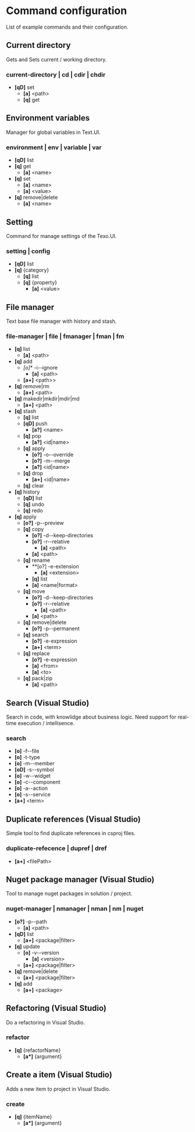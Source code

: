 # Command configuration

List of example commands and their configuration.

## Current directory

Gets and Sets current / working directory.

### current-directory | cd | cdir | chdir

* **[qD]** set
  * **[a]** \<path\>
  * **[q]** get

## Environment variables

Manager for global variables in Text.UI.

### environment | env | variable | var

* **[qD]** list
* **[q]** get
  * **[a]** \<name\>
* **[q]** set
  * **[a]** \<name\>
  * **[a]** \<value\>
* **[q]** remove|delete
  * **[a]** \<name\>

## Setting

Command for manage settings of the Texo.UI.

### setting | config

* **[qD]** list
* **[q]** {category}
  * **[q]** list
  * **[q]** {property}
    * **[a]** \<value\>

## File manager

Text base file manager with history and stash.

### file-manager | file | fmanager | fman | fm

* **[q]** list
  * **[a]** \<path\>
* **[q]** add
  * **[o*]** -i--ignore
    * **[a]** \<path\>
  * **[a+]** \<path\>>
* **[q]** remove|rm
  * **[a+]** \<path\>
* **[q]** makedir|mkdir|mdir|md
  * **[a+]** \<path\>
* **[q]** stash
  * **[q]** list
  * **[qD]** push
    * **[a?]** \<name\>
  * **[q]** pop
    * **[a?]** \<id|name\>
  * **[q]** apply
    * **[o?]** -o--override
    * **[o?]** -m--merge
    * **[a?]** \<id|name\>
  * **[q]** drop
    * **[a+]** \<id|name\>
  * **[q]** clear
* **[q]** history
  * **[qD]** list
  * **[q]** undo
  * **[q]** redo
* **[q]** apply
  * **[o?]** -p--preview
  * **[q]** copy
    * **[o?]** -d--keep-directories
    * **[o?]** -r--relative
      * **[a]** \<path\>
    * **[a]** \<path\>
  * **[q]** rename
    * **[o?] -e-extension
      * **[a]** \<extension\> 
    * **[q]** list
    * **[a]** \<name|format\>
  * **[q]** move
    * **[o?]** -d--keep-directories
    * **[o?]** -r--relative
      * **[a]** \<path\>
    * **[a]** \<path\>
  * **[q]** remove|delete
    * **[o?]** -p--permanent
  * **[q]** search
    * **[o?]** -e-expression
    * **[a+]** \<term\>
  * **[q]** replace
    * **[o?]** -e-expression
    * **[a]** \<from\>
    * **[a]** \<to\>
  * **[q]** pack|zip
    * **[a]** \<path\>   

## Search (Visual Studio)

Search in code, with knowlidge about business logic. Need support for real-time execution / intellisence.

### search

* **[o]** -f--file
* **[o]** -t-type
* **[o]** -m--member
* **[oD]** -s--symbol
* **[o]** -w--widget
* **[o]** -c--component
* **[o]** -a--action
* **[o]** -s--service
* **[a+]** \<term\>

## Duplicate references (Visual Studio)

Simple tool to find duplicate references in csproj files.

### duplicate-refecence | dupref | dref

* **[a+]** \<filePath\>

## Nuget package manager (Visual Studio)

Tool to manage nuget packages in solution / project. 

### nuget-manager | nmanager | nman | nm | nuget

* **[o?]** -p--path 
  * **[a]** \<path\>
* **[qD]** list
  * **[a+]** \<package|filter\>
* **[q]** update
  * **[o]** -v--version
    * **[a]** \<version\>
  * **[a+]** \<package|filter\>
* **[q]** remove|delete
  * **[a+]** \<package|filter\>
* **[q]** add
  * **[a+]** \<package\>

## Refactoring (Visual Studio)

Do a refactoring in Visual Studio.

### refactor

* **[q]** {refactorName}
  * **[a\*]** {argument}

## Create a item (Visual Studio)

Adds a new item to project in Visual Studio.

### create

* **[q]** {itemName}
  * **[a\*]** {argument}